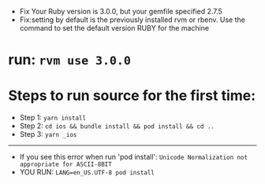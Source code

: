 - Fix Your Ruby version is 3.0.0, but your gemfile specified 2.7.5
- Fix:setting by default is the previously installed rvm or rbenv. Use the command to set the default version RUBY for the machine
#  run: `rvm use 3.0.0`


# Steps to run source for the first time:
- Step 1: `yarn install`
- Step 2: `cd ios && bundle install && pod install && cd ..`
- Step 3: `yarn _ios` 

----------------------------------------------
- If you see this error when run 'pod install': `Unicode Normalization not appropriate for ASCII-8BIT` 
- YOU RUN: `LANG=en_US.UTF-8 pod install` 

